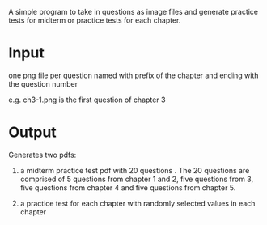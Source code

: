 A simple program to take in questions as image files and generate practice tests for midterm or practice tests for each chapter.

# Input 

one png file per question named with prefix of the chapter and ending with the question number

e.g. ch3-1.png is the first question of chapter 3

# Output

Generates two pdfs:
1. a midterm practice test pdf with 20 questions . The 20 questions are comprised of  5 questions from chapter 1 and 2, five questions from 3, 
five questions from chapter 4 and five questions from chapter 5. 

2. a practice test for each chapter with randomly selected values in each chapter